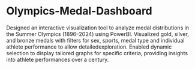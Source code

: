 # Olympics-Medal-Dashboard
Designed an interactive visualization tool to analyze medal distributions in the Summer Olympics (1896–2024) using PowerBI.
Visualized gold, silver, and bronze medals with filters for sex, sports, medal type and individual athlete performance to allow detailedexploration.
Enabled dynamic selection to display tailored graphs for specific criteria, providing insights into athlete performances over a century.
